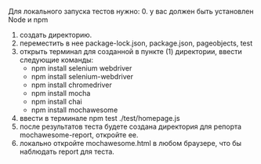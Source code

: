 Для локального запуска тестов нужно:
  0. у вас должен быть установлен Node и npm
  1. создать директорию.
  2. переместить в нее package-lock.json, package.json, pageobjects, test
  3. открыть терминал для созданной в пункте (1) директории, ввести следующие команды:
        - npm install selenium webdriver 
        - npm install selenium-webdriver 
        - npm install chromedriver
        - npm install mocha
        - npm install chai
        - npm install mochawesome
  4. ввести в терминале npm test ./test/homepage.js
  5. после результатов теста будете создана директория для репорта mochawesome-report, откройте ее.
  6. локально откройте mochawesome.html в любом браузере, что бы наблюдать report для теста.
